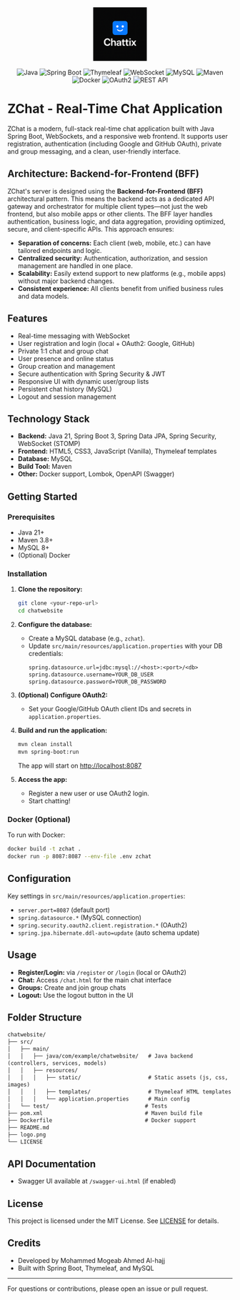 <div align="center">
  <img src="logo.png" alt="Chattix Logo" width="120"/>
</div>

<div align="center">

![Java](https://img.shields.io/badge/Java-21-blue)
![Spring Boot](https://img.shields.io/badge/Spring_Boot-3.4-green)
![Thymeleaf](https://img.shields.io/badge/Thymeleaf-Templates-brightgreen)
![WebSocket](https://img.shields.io/badge/WebSocket-Realtime-orange)
![MySQL](https://img.shields.io/badge/MySQL-Database-lightgrey)
![Maven](https://img.shields.io/badge/Maven-Build-red)
![Docker](https://img.shields.io/badge/Docker-Containerization-blue)
![OAuth2](https://img.shields.io/badge/OAuth2-Social_Login-yellow)
![REST API](https://img.shields.io/badge/REST-API-important)

</div>

# ZChat - Real-Time Chat Application

ZChat is a modern, full-stack real-time chat application built with Java Spring Boot, WebSockets, and a responsive web frontend. It supports user registration, authentication (including Google and GitHub OAuth), private and group messaging, and a clean, user-friendly interface.

## Architecture: Backend-for-Frontend (BFF)

ZChat's server is designed using the **Backend-for-Frontend (BFF)** architectural pattern. This means the backend acts as a dedicated API gateway and orchestrator for multiple client types—not just the web frontend, but also mobile apps or other clients. The BFF layer handles authentication, business logic, and data aggregation, providing optimized, secure, and client-specific APIs. This approach ensures:

- **Separation of concerns:** Each client (web, mobile, etc.) can have tailored endpoints and logic.
- **Centralized security:** Authentication, authorization, and session management are handled in one place.
- **Scalability:** Easily extend support to new platforms (e.g., mobile apps) without major backend changes.
- **Consistent experience:** All clients benefit from unified business rules and data models.

## Features

- Real-time messaging with WebSocket
- User registration and login (local + OAuth2: Google, GitHub)
- Private 1:1 chat and group chat
- User presence and online status
- Group creation and management
- Secure authentication with Spring Security & JWT
- Responsive UI with dynamic user/group lists
- Persistent chat history (MySQL)
- Logout and session management

## Technology Stack

- **Backend:** Java 21, Spring Boot 3, Spring Data JPA, Spring Security, WebSocket (STOMP)
- **Frontend:** HTML5, CSS3, JavaScript (Vanilla), Thymeleaf templates
- **Database:** MySQL
- **Build Tool:** Maven
- **Other:** Docker support, Lombok, OpenAPI (Swagger)

## Getting Started

### Prerequisites
- Java 21+
- Maven 3.8+
- MySQL 8+
- (Optional) Docker

### Installation

1. **Clone the repository:**
   ```bash
   git clone <your-repo-url>
   cd chatwebsite
   ```

2. **Configure the database:**
   - Create a MySQL database (e.g., `zchat`).
   - Update `src/main/resources/application.properties` with your DB credentials:
     ```properties
     spring.datasource.url=jdbc:mysql://<host>:<port>/<db>
     spring.datasource.username=YOUR_DB_USER
     spring.datasource.password=YOUR_DB_PASSWORD
     ```

3. **(Optional) Configure OAuth2:**
   - Set your Google/GitHub OAuth client IDs and secrets in `application.properties`.

4. **Build and run the application:**
   ```bash
   mvn clean install
   mvn spring-boot:run
   ```
   The app will start on [http://localhost:8087](http://localhost:8087)

5. **Access the app:**
   - Register a new user or use OAuth2 login.
   - Start chatting!

### Docker (Optional)
To run with Docker:
```bash
docker build -t zchat .
docker run -p 8087:8087 --env-file .env zchat
```

## Configuration

Key settings in `src/main/resources/application.properties`:
- `server.port=8087` (default port)
- `spring.datasource.*` (MySQL connection)
- `spring.security.oauth2.client.registration.*` (OAuth2)
- `spring.jpa.hibernate.ddl-auto=update` (auto schema update)

## Usage

- **Register/Login:** via `/register` or `/login` (local or OAuth2)
- **Chat:** Access `/chat.html` for the main chat interface
- **Groups:** Create and join group chats
- **Logout:** Use the logout button in the UI

## Folder Structure

```
chatwebsite/
├── src/
│   ├── main/
│   │   ├── java/com/example/chatwebsite/   # Java backend (controllers, services, models)
│   │   ├── resources/
│   │   │   ├── static/                     # Static assets (js, css, images)
│   │   │   ├── templates/                  # Thymeleaf HTML templates
│   │   │   └── application.properties      # Main config
│   └── test/                              # Tests
├── pom.xml                                # Maven build file
├── Dockerfile                             # Docker support
├── README.md
├── logo.png
└── LICENSE
```

## API Documentation

- Swagger UI available at `/swagger-ui.html` (if enabled)

## License

This project is licensed under the MIT License. See [LICENSE](LICENSE) for details.

## Credits

- Developed by Mohammed Mogeab Ahmed Al-hajj
- Built with Spring Boot, Thymeleaf, and MySQL

---

For questions or contributions, please open an issue or pull request.
